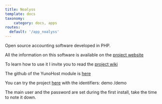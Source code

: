 ```yaml
---
title: Noalyss
template: docs
taxonomy:
    category: docs, apps
routes:
  default: '/app_noalyss'
---
```


Open source accounting software developed in PHP.

All the information on this software is available on the [project website](http://www.noalyss.eu)

To learn how to use it I invite you to read the [project wiki](http://www.noalyss.eu/?page_id=46&lang=fr_FR_id=46&lang=en_EN)

The github of the YunoHost module is [here](https://github.com/YunoHost-Apps/noalyss_ynh_ynh)

You can try the project [here](http://demo.noalyss.eu/index.php) with the identifiers: demo /demo

The main user and the password are set during the first install, take the time to note it down.
